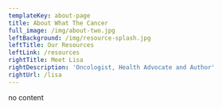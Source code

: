 ```yaml
---
templateKey: about-page
title: About What The Cancer
full_image: /img/about-two.jpg
leftBackground: /img/resource-splash.jpg
leftTitle: Our Resources
leftLink: /resources
rightTitle: Meet Lisa
rightDescription: 'Oncologist, Health Advocate and Author'
rightUrl: /lisa
---
```

no content
